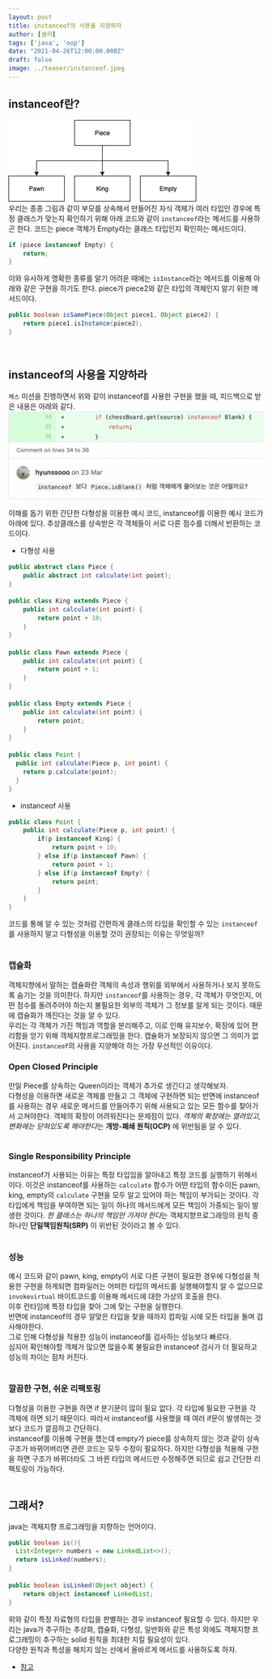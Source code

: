 ```yaml
---
layout: post  
title: instanceof의 사용을 지양하자
author: [샐리]
tags: ['java', 'oop']
date: "2021-04-26T12:00:00.000Z"
draft: false
image: ../teaser/instanceof.jpeg
---  
```

## instanceof란?
![상속구조](../images/2021-04-26-instanceof-1.png)  
우리는 종종 그림과 같이 부모를 상속해서 만들어진 자식 객체가 여러 타입인 경우에 특정 클래스가 맞는지 확인하기 위해 아래 코드와 같이 `instanceof`라는 메서드를 사용하곤 한다.
코드는 piece 객체가 Empty라는 클래스 타입인지 확인하는 메서드이다.

```java
if (piece instanceof Empty) {
    return;
}
```  

이와 유사하게 명확한 종류를 알기 어려운 때에는 `isInstance`라는 메서드를 이용해 아래와 같은 구현을 하기도 한다.
piece가 piece2와 같은 타입의 객체인지 알기 위한 메서드이다.

```java
public boolean isSamePiece(Object piece1, Object piece2) {
    return piece1.isInstance(piece2);
}
```  

<br>

## instanceof의 사용을 지양하라
`체스` 미션을 진행하면서 위와 같이 instanceof를 사용한 구현을 했을 때, 피드백으로 받은 내용은 아래와 같다.
![피드백](../images/2021-04-26-instanceof-2.png)  

이해를 돕기 위한 간단한 다형성을 이용한 예시 코드, instanceof를 이용한 예시 코드가 아래에 있다.
추상클래스를 상속받은 각 객체들이 서로 다른 점수를 더해서 반환하는 코드이다.

- 다형성 사용

```java
public abstract class Piece {
    public abstract int calculate(int point);
}

public class King extends Piece {
    public int calculate(int point) {
        return point + 10;
    }
}

public class Pawn extends Piece {
    public int calculate(int point) {
        return point + 1;
    }
}

public class Empty extends Piece {
    public int calculate(int point) {
        return point;
    }
}

public class Point {
  public int calculate(Piece p, int point) {
    return p.calculate(point);
  }
}
```  

- instanceof 사용

```java
public class Point {
    public int calculate(Piece p, int point) {
        if(p instanceof King) {
            return point + 10;
        } else if(p instanceof Pawn) {
            return point + 1;
        } else if(p instanceof Empty) {
            return point;
        }
    }
}
```  

코드를 통해 알 수 있는 것처럼 간편하게 클래스의 타입을 확인할 수 있는 `instanceof`를 사용하지 말고 다형성을 이용할 것이 권장되는 이유는 무엇일까?  
<br>

### 캡슐화 
객체지향에서 말하는 캡슐화란 객체의 속성과 행위를 외부에서 사용하거나 보지 못하도록 숨기는 것을 의미한다.
하지만 `instanceof`를 사용하는 경우, 각 객체가 무엇인지, 어떤 점수를 돌려주어야 하는지 불필요한 외부의 객체가 그 정보를 알게 되는 것이다.
때문에 캡슐화가 깨진다는 것을 알 수 있다.  
우리는 각 객체가 가진 책임과 역할을 분리해주고, 이로 인해 유지보수, 확장에 있어 편리함을 얻기 위해 객체지향프로그래밍을 한다. 
캡슐화가 보장되지 않으면 그 의미가 없어진다. 
`instanceof`의 사용을 지양해야 하는 가장 우선적인 이유이다.

### Open Closed Principle 
만일 Piece를 상속하는 Queen이라는 객체가 추가로 생긴다고 생각해보자.  
다형성을 이용하면 새로운 객체를 만들고 그 객체에 구현하면 되는 반면에 instanceof를 사용하는 경우 새로운 메서드를 만들어주기 위해 사용되고 있는 모든 함수를 찾아가서 고쳐야한다.
객체의 확장이 어려워진다는 문제점이 있다.
*객체의 확장에는 열려있고, 변화에는 닫혀있도록 해야한다*는 **개방-폐쇄 원칙(OCP)** 에 위반됨을 알 수 있다.  
<br>

### Single Responsibility Principle  
instanceof가 사용되는 이유는 특정 타입임을 알아내고 특정 코드를 실행하기 위해서이다.
이것은 instanceof를 사용하는 `calculate` 함수가 어떤 타입의 함수이든 pawn, king, empty의 `calculate` 구현을 모두 알고 있어야 하는 책임이 부가되는 것이다.
각 타입에게 책임을 부여하면 되는 일이 하나의 메서드에게 모든 책임이 가중되는 일이 발생한 것이다.
*한 클래스는 하나의 책임만 가져야 한다*는 객체지향프로그래밍의 원칙 중 하나인 **단일책임원칙(SRP)** 이 위반된 것이라고 볼 수 있다.  
<br>

### 성능
예시 코드와 같이 pawn, king, empty이 서로 다른 구현이 필요한 경우에 다형성을 적용한 구현을 하게되면 컴파일러는 어떠한 타입의 메서드를 실행해야할지 알 수 없으므로 `invokevirtual` 바이트코드를 이용해 메서드에 대한 가상의 호출을 한다.  
이후 런타임에 특정 타입을 찾아 그에 맞는 구현을 실행한다.  
반면에 instanceof의 경우 알맞은 타입을 찾을 때까지 컴파일 시에 모든 타입을 돌며 검사해야한다.  
그로 인해 다형성을 적용한 성능이 instanceof를 검사하는 성능보다 빠르다.  
심지어 확인해야할 객체가 많으면 많을수록 불필요한 instanceof 검사가 더 필요하고 성능의 차이는 점차 커진다.  
<br>

### 깔끔한 구현, 쉬운 리팩토링
다형성을 이용한 구현을 하면 if 분기문이 많이 필요 없다.
각 타입에 필요한 구현을 각 객체에 하면 되기 때문이다.
따라서 instanceof를 사용했을 때 여러 if문이 발생하는 것보다 코드가 깔끔하고 간단하다.  
instanceof를 이용해 구현을 했는데 empty가 piece를 상속하지 않는 것과 같이 상속 구조가 바뀌어버리면 관련 코드는 모두 수정이 필요하다.
하지만 다형성을 적용해 구현을 하면 구조가 바뀌더라도 그 바뀐 타입의 메서드만 수정해주면 되므로 쉽고 간단한 리팩토링이 가능하다.  
<br>

## 그래서?
java는 객체지향 프로그래밍을 지향하는 언어이다.
```java
public boolean is(){
  List<Integer> numbers = new LinkedList<>();
  return isLinked(numbers);
}

public boolean isLinked(Object object) {
    return object instanceof LinkedList;
}
```  
위와 같이 특정 자료형의 타입을 판별하는 경우 instanceof 필요할 수 있다.
하지만 우리는 java가 추구하는 추상화, 캡슐화, 다형성, 일반화와 같은 특성 외에도 객체지향 프로그래밍이 추구하는 solid 원칙을 최대한 지킬 필요성이 있다.  
다양한 원칙과 특성을 해치지 않는 선에서 올바르게 메서드를 사용하도록 하자.

- [참고](https://link-intersystems.com/blog/2015/04/25/instanceof-vs-polimorphism/)  
